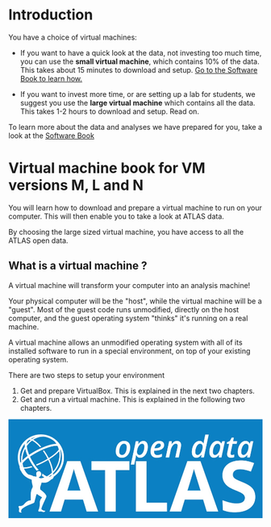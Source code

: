 
# Introduction

You have a choice of virtual machines:

* If you want to have a quick look at the data, not investing too much time, you can use the **small virtual machine**, which contains 10% of the data.  This takes about 15 minutes to download and setup.  [Go to the Software Book to learn how.](https://cheatham1.gitbooks.io/openatlasdatatools/content/gettingstarted.html) 

* If you want to invest more time, or are setting up a lab for students, we suggest you use the **large virtual machine** which contains all the data.  This takes 1-2 hours to download and setup.  Read on.

To learn more about the data and analyses we have prepared for you, take a look at the [Software Book](https://cheatham1.gitbooks.io/openatlasdatatools/content)

# Virtual machine book for VM versions M, L and N

You will learn how to download and prepare a virtual machine to run on your computer.  This will then enable you to take a look at ATLAS data.

By choosing the large sized virtual machine, you have access to all the ATLAS open data.  

## What is a virtual machine ?

A virtual machine will transform your computer into an analysis machine!

Your physical computer will be the "host", while the virtual machine will be a "guest". Most of the guest code runs unmodified, directly on the host computer, and the guest operating system "thinks" it's running on a real machine.

A virtual machine allows an unmodified operating system with all of its installed software to run in a special environment, on top of your existing operating system. 


There are two steps to setup your environment
1. Get and prepare VirtualBox.  This is explained in the next two chapters.
2. Get and run a virtual machine.  This is explained in the following two chapters.



![](pictures/opendataLogo.jpg)


